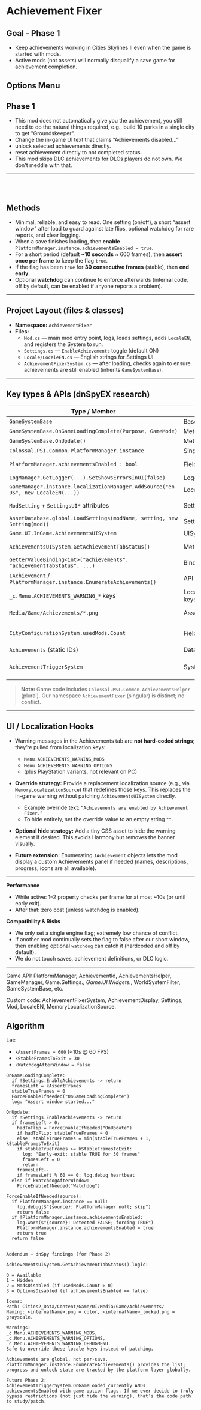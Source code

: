 # Achievement Fixer

## Goal - Phase 1
- Keep achievements working in Cities Skylines II even when the game is started with mods.
- Active mods (not assets) will normally disqualify a save game for achievement completion.

## Options Menu


## Phase 1
- This mod does not automatically give you the achievement, you still need to do the natural things required, e.g., build 10 parks in a single city to get "Groundskeeper".
- Change the in-game UI text that claims “Achievements disabled…” 
- unlock selected achievements directly.
- reset achievement directly to not completed status.
- This mod skips DLC achievements for DLCs players do not own. We don't meddle with that.

---
<br><br>
## Methods
- Minimal, reliable, and easy to read. One setting (on/off), a short “assert window” after load to guard against late flips, optional watchdog for rare reports, and clear logging.
- When a save finishes loading, then **enable** `PlatformManager.instance.achievementsEnabled = true`.
- For a short period (default **~10 seconds** ≈ 600 frames), then **assert once per frame** to keep the flag `true`.
- If the flag has been `true` for **30 consecutive frames** (stable), then **end early**.
- Optional **watchdog** can continue to enforce afterwards (internal code, off by default, can be enabled if anyone reports a problem).

---

## Project Layout (files & classes)

- **Namespace:** `AchievementFixer`
- **Files:**
  - `Mod.cs` — main mod entry point, logs, loads settings, adds `LocaleEN`, and registers the System to run.
  - `Settings.cs` — `EnableAchievements` toggle (default ON)
  - `Locale/LocaleEN.cs` — English strings for Settings UI.
  - `AchievementFixerSystem.cs` — after loading, checks again to ensure achievements are still enabled (inherits `GameSystemBase`).

---

## Key types & APIs (dnSpyEX research)

| Type / Member | Kind | Why we use it |
|---|---|---|
| `GameSystemBase` | Base class | to hook game lifecycle and `OnUpdate()`. |
| `GameSystemBase.OnGameLoadingComplete(Purpose, GameMode)` | Method | Best moment to start short assert window. |
| `GameSystemBase.OnUpdate()` | Method | Runs every frame; we enforce during the window. |
| `Colossal.PSI.Common.PlatformManager.instance` | Singleton | Holds `achievementsEnabled`. |
| `PlatformManager.achievementsEnabled : bool` | Field/prop | single flag that disables/enables achievements backends. |
| `LogManager.GetLogger(...).SetShowsErrorsInUI(false)` | Logging | Traceable uses \Logs\modName.log |
| `GameManager.instance.localizationManager.AddSource("en-US", new LocaleEN(...))` | Localization | Register English strings. |
| `ModSetting` + `SettingsUI*` attributes | Settings UI | build checkbox toggles & Options menu without a custom UI. |
| `AssetDatabase.global.LoadSettings(modName, setting, new Setting(mod))` | Settings | Persist user settings between sessions. |
| `Game.UI.InGame.AchievementsUISystem` | UISystemBase | Builds the Achievements tab UI, wires bindings. |
| `AchievementsUISystem.GetAchievementTabStatus()` | Method | Decides which warning state (Available, Hidden, ModsDisabled, OptionsDisabled) is shown. |
| `GetterValueBinding<int>("achievements", "achievementTabStatus", ...)` | Binding | Exposes tab status to the UI. |
| `IAchievement` / `PlatformManager.instance.EnumerateAchievements()` | API | Enumerates names, descriptions, progress, and icons. |
| `_c.Menu.ACHIEVEMENTS_WARNING_*` keys | Localization keys | Text for warning messages (“disabled because mods…”, etc.). |
| `Media/Game/Achievements/*.png` | Assets | Icons used in the Achievements tab. Color = achieved; `_locked` = grayscale locked state. |
| `CityConfigurationSystem.usedMods.Count` | Field | Used by `AchievementsUISystem.GetAchievementTabStatus()` to decide ModsDisabled status. |
| `Achievements` (static IDs) | Data | Contains all achievement IDs. |
| `AchievementTriggerSystem` | System | Enforces progress, also ANDs `achievementsEnabled` with mod/option flags on load. |

> **Note:** Game code includes `Colossal.PSI.Common.AchievementsHelper` (plural). Our namespace `AchievementFixer` (singular) is distinct; no conflict.

---

## UI / Localization Hooks

- Warning messages in the Achievements tab are **not hard-coded strings**; they’re pulled from localization keys:
  - `Menu.ACHIEVEMENTS_WARNING_MODS`
  - `Menu.ACHIEVEMENTS_WARNING_OPTIONS`
  - (plus PlayStation variants, not relevant on PC)

- **Override strategy:** Provide a replacement localization source (e.g., via `MemoryLocalizationSource`) that redefines those keys. This replaces the in-game warning without patching `AchievementsUISystem` directly.
  - Example override text: `“Achievements are enabled by Achievement Fixer.”`
  - To hide entirely, set the override value to an empty string `""`.

- **Optional hide strategy:** Add a tiny CSS asset to hide the warning element if desired. This avoids Harmony but removes the banner visually.

- **Future extension:** Enumerating `IAchievement` objects lets the mod display a custom Achievements panel if needed (names, descriptions, progress, icons are all available).

---

**Performance**
- While active: 1–2 property checks per frame for at most ~10s (or until early exit).
- After that: zero cost (unless watchdog is enabled).

**Compatibility & Risks**
- We only set a single engine flag; extremely low chance of conflict.
- If another mod continually sets the flag to false after our short window, then enabling optional `watchdog` can catch it (hardcoded and off by default).
- We do not touch saves, achievement definitions, or DLC logic.

---

Game API: PlatformManager, AchievementId, AchievementsHelper, GameManager, Game.Settings.*, Game.UI.Widgets.*, WorldSystemFilter, GameSystemBase, etc.

Custom code: AchievementFixerSystem, AchievementDisplay, Settings, Mod, LocaleEN, MemoryLocalizationSource.

## Algorithm

Let:
- `kAssertFrames = 600` (≈10s @ 60 FPS)
- `kStableFramesToExit = 30`
- `kWatchdogAfterWindow = false`

```text
OnGameLoadingComplete:
  if !Settings.EnableAchievements -> return
  framesLeft = kAssertFrames
  stableTrueFrames = 0
  ForceEnableIfNeeded("OnGameLoadingComplete")
  log: "Assert window started..."

OnUpdate:
  if !Settings.EnableAchievements -> return
  if framesLeft > 0:
    hadToFlip = ForceEnableIfNeeded("OnUpdate")
    if hadToFlip: stableTrueFrames = 0
    else: stableTrueFrames = min(stableTrueFrames + 1, kStableFramesToExit)
    if stableTrueFrames >= kStableFramesToExit:
      log: "Early-exit: stable TRUE for 30 frames"
      framesLeft = 0
      return
    framesLeft--
    if framesLeft % 60 == 0: log.debug heartbeat
  else if kWatchdogAfterWindow:
    ForceEnableIfNeeded("Watchdog")

ForceEnableIfNeeded(source):
  if PlatformManager.instance == null:
    log.debug($"{source}: PlatformManager null; skip")
    return false
  if !PlatformManager.instance.achievementsEnabled:
    log.warn($"{source}: Detected FALSE; forcing TRUE")
    PlatformManager.instance.achievementsEnabled = true
    return true
  return false


Addendum — dnSpy findings (for Phase 2)

AchievementsUISystem.GetAchievementTabStatus() logic:

0 = Available
1 = Hidden
2 = ModsDisabled (if usedMods.Count > 0)
3 = OptionsDisabled (if achievementsEnabled == false)

Icons:
Path: Cities2_Data/Content/Game/UI/Media/Game/Achievements/
Naming: <internalName>.png = color, <internalName>_locked.png = grayscale.

Warnings:
_c.Menu.ACHIEVEMENTS_WARNING_MODS, _c.Menu.ACHIEVEMENTS_WARNING_OPTIONS, _c.Menu.ACHIEVEMENTS_WARNING_DEBUGMENU.
Safe to override these locale keys instead of patching.

Achievements are global, not per-save.
PlatformManager.instance.EnumerateAchievements() provides the list; progress and unlock state are tracked by the platform layer globally.

Future Phase 2:
AchievementTriggerSystem.OnGameLoaded currently ANDs achievementsEnabled with game option flags. If we ever decide to truly bypass restrictions (not just hide the warning), that’s the code path to study/patch.